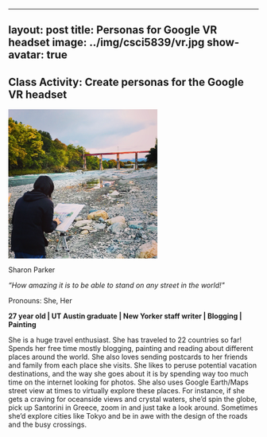 
---
layout: post
title: Personas for Google VR headset
image: ../img/csci5839/vr.jpg
show-avatar: true
---

## Class Activity: Create personas for the Google VR headset
<img src="../img/csci5839/sharonpersona.JPG" align="center" height="300" width="300">


Sharon Parker

_“How amazing it is to be able to stand on any street in the world!"_

Pronouns: She, Her

**27 year old | UT Austin graduate | New Yorker staff writer | Blogging | Painting**

She is a huge travel enthusiast. She has traveled to 22 countries so far!
Spends her free time mostly blogging, painting and reading about different places around the world. She also loves sending postcards to her friends and family from each place she visits. She likes to peruse potential vacation destinations, and the way she goes about it is by spending way too much time on the internet looking for photos. She also uses Google Earth/Maps street view at times to virtually explore these places. For instance, if she gets a craving for oceanside views and crystal waters, she’d spin the globe, pick up Santorini in Greece, zoom in and just take a look around. Sometimes she’d explore cities like Tokyo and be in awe with the design of the roads and the busy crossings.
